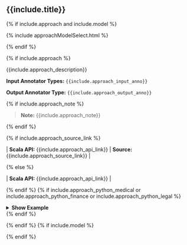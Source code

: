 
<div class="tabs-box" markdown="1">

## {{include.title}}

{% if include.approach and include.model %}

{% include approachModelSelect.html %}

{% endif %}

{% if include.approach %}

<div class="h3-box approach-content" markdown="1">

{{include.approach_description}}

**Input Annotator Types:** `{{include.approach_input_anno}}`

**Output Annotator Type:** `{{include.approach_output_anno}}`

{% if include.approach_note %}

> **Note:** {{include.approach_note}}

{% endif %}

{% if include.approach_source_link %}

| **Scala API:** {{include.approach_api_link}} | **Source:** {{include.approach_source_link}} |

{% else %}

| **Scala API:** {{include.approach_api_link}} |

{% endif %}
{% if include.approach_python_medical or include.approach_python_finance or include.approach_python_legal %}

<details>

<summary class="button"><b>Show Example</b></summary>

<div class="tabs-box test-approach" markdown="1">

{% include programmingLanguageSelectScalaPython.html %}

<div class="tabs-box-medic-inner tabs-wrapper highlighter-rouge language-python active" markdown="1">

<div class="top_tab_li toptab-second"  markdown="1">
{% if include.approach_python_medical %}<button data-type="medical" class="tab-li-inner"  markdown="1">Medical</button>{% endif %}{% if include.approach_python_finance %}<button data-type="finance" class="tab-li-inner"  markdown="1">Finance</button>{% endif %}{% if include.approach_python_legal %}<button data-type="legal" class="tab-li-inner"  markdown="1">Legal</button>{% endif %}
</div>

{% if include.approach_python_medical %}

<div class="tabs-box-medic-inner-second highlighter-rouge language-medical" markdown="1">

```python
{{include.approach_python_medical}}
```

</div>

{% endif %}
{% if include.approach_python_finance %}

<div class="tabs-box-medic-inner-second highlighter-rouge language-finance" markdown="1">

```python
{{include.approach_python_finance}}
```

</div>

{% endif %}
{% if include.approach_python_legal %}

<div class="tabs-box-medic-inner-second highlighter-rouge language-legal" markdown="1">

```python
{{include.approach_python_legal}}
```

</div>

{% endif %}

</div>
<div class="tabs-box-medic-inner tabs-wrapper highlighter-rouge language-scala" markdown="1">

<div class="top_tab_li toptab-second"  markdown="1">
{% if include.approach_scala_medical %}<button data-type="medical" class="tab-li-inner"  markdown="1">Medical</button>{% endif %}{% if include.approach_scala_finance %}<button data-type="finance" class="tab-li-inner"  markdown="1">Finance</button>{% endif %}{% if include.approach_scala_legal %}<button data-type="legal" class="tab-li-inner"  markdown="1">Legal</button>{% endif %}
</div>

{% if include.approach_scala_medical %}

<div class="tabs-box-medic-inner-second highlighter-rouge language-medical" markdown="1">

```scala
{{include.approach_scala_medical}}
```

</div>

{% endif %}
{% if include.approach_scala_finance %}

<div class="tabs-box-medic-inner-second highlighter-rouge language-finance" markdown="1">

```scala
{{include.approach_scala_finance}}
```

</div>

{% endif %}
{% if include.approach_scala_legal %}

<div class="tabs-box-medic-inner-second highlighter-rouge language-legal" markdown="1">

```scala
{{include.approach_scala_legal}}
```

</div>

{% endif %}

</div>

</div>

</details>
{% endif %}

</div>

{% endif %}
{% if include.model %}

<div class="h3-box model-content" markdown="1" {% if include.approach %} style="display: none;" {% endif %}>

{{include.model_description}}

**Input Annotator Types:** `{{include.model_input_anno}}`

**Output Annotator Type:** `{{include.model_output_anno}}`

{% if include.model_note %}

> **Note:** {{include.model_note}}

{% endif %}

{% if include.model_python_api_link %}| **Python API:** {{include.model_python_api_link}}|{% endif %}{% if include.model_api_link %} **Scala API:** {{include.model_api_link}}|{% endif %}{% if include.model_source_link %} **Source:** {{include.model_source_link}}|{% endif %}

{% if include.model_python_medical or include.model_python_finance or include.model_python_legal %}

<details>

<summary class="button"><b>Show Example</b></summary>

<div class="tabs-box" markdown="1">

{% include programmingLanguageSelectScalaPython.html %}

<div class="tabs-box-medic-inner tabs-wrapper highlighter-rouge language-python active" markdown="1">

<div class="top_tab_li toptab-second"  markdown="1">
{% if include.model_python_medical %}<button data-type="medical" class="tab-li-inner"  markdown="1">Medical</button>{% endif %}{% if include.model_python_finance %}<button data-type="finance" class="tab-li-inner"  markdown="1">Finance</button>{% endif %}{% if include.model_python_legal %}<button data-type="legal" class="tab-li-inner"  markdown="1">Legal</button>{% endif %}
</div>

{% if include.model_python_medical %}

<div class="tabs-box-medic-inner-second highlighter-rouge language-medical" markdown="1">

```python
{{include.model_python_medical}}
```

</div>

{% endif %}
{% if include.model_python_finance %}

<div class="tabs-box-medic-inner-second highlighter-rouge language-finance" markdown="1">

```python
{{include.model_python_finance}}
```

</div>

{% endif %}
{% if include.model_python_legal %}


<div class="tabs-box-medic-inner-second highlighter-rouge language-legal" markdown="1">

```python
{{include.model_python_legal}}
```

</div>

{% endif %}

</div>
<div class="tabs-box-medic-inner tabs-wrapper highlighter-rouge language-scala" markdown="1">

<div class="top_tab_li toptab-second"  markdown="1">
{% if include.model_scala_medical %}<button data-type="medical" class="tab-li-inner"  markdown="1">Medical</button>{% endif %}{% if include.model_scala_finance %}<button data-type="finance" class="tab-li-inner"  markdown="1">Finance</button>{% endif %}{% if include.model_scala_finance %}<button data-type="legal" class="tab-li-inner"  markdown="1">Legal</button>{% endif %}
</div>

{% if include.model_scala_medical %}

<div class="tabs-box-medic-inner-second highlighter-rouge language-medical" markdown="1">

```scala
{{include.model_scala_medical}}
```

</div>

{% endif %}
{% if include.model_scala_finance %}


<div class="tabs-box-medic-inner-second highlighter-rouge language-finance" markdown="1">

```scala
{{include.model_scala_finance}}
```

</div>

{% endif %}
{% if include.model_scala_legal %}


<div class="tabs-box-medic-inner-second highlighter-rouge language-legal" markdown="1">

```scala
{{include.model_scala_legal}}
```

</div>

{% endif %}

</div>

</div>

</details>
{% endif %}

</div>
{% endif %}

</div>
